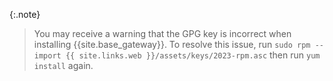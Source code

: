 {:.note}
> You may receive a warning that the GPG key is incorrect when installing {{site.base_gateway}}.
> To resolve this issue, run `sudo rpm --import {{ site.links.web }}/assets/keys/2023-rpm.asc` then run `yum install` again.

